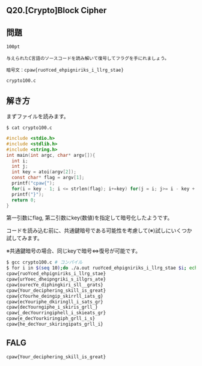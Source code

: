 Q20.[Crypto]Block Cipher
----------------

問題
----
```
100pt

与えられたC言語のソースコードを読み解いて復号してフラグを手にれましょう。

暗号文：cpaw{ruoYced_ehpigniriks_i_llrg_stae}

crypto100.c
```

解き方
------
まずファイルを読みます。

`$ cat crypto100.c`

```c
#include <stdio.h>
#include <stdlib.h>
#include <string.h>
int main(int argc, char* argv[]){
  int i;
  int j;
  int key = atoi(argv[2]);
  const char* flag = argv[1];
  printf("cpaw{");
  for(i = key - 1; i <= strlen(flag); i+=key) for(j = i; j>= i - key + 1; j--) printf("%c", flag[j]);
  printf("}");
  return 0;
}
```

第一引数にflag, 第二引数にkey(数値)を指定して暗号化したようです。

コードを読み込む前に、共通鍵暗号である可能性を考慮して(※)試しにいくつか試してみます。

※共通鍵暗号の場合、同じkeyで暗号⇔復号が可能です。

```bash
$ gcc crypto100.c # コンパイル
$ for i in $(seq 10);do ./a.out ruoYced_ehpigniriks_i_llrg_stae $i; echo ''; done
cpaw{ruoYced_ehpigniriks_i_llrg_stae}
cpaw{urYoec_dheipngriki_s_illgrs_ate}
cpaw{ourecYe_diphingkiri_sll__grats}
cpaw{Your_deciphering_skill_is_great}
cpaw{cYourhe_deingip_skirrll_iats_g}
cpaw{ecYouriphe_dkiringll_i_sats_gr}
cpaw{decYourngiphe_i_skiris_grll_}
cpaw{_decYourringiphell_i_skieats_gr}
cpaw{e_decYourkiringiph_grll_i_s}
cpaw{he_decYour_skiringipats_grll_i}
```

FALG
----
`cpaw{Your_deciphering_skill_is_great}`

